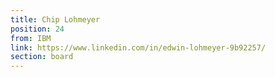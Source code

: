 ```yaml
---
title: Chip Lohmeyer
position: 24
from: IBM
link: https://www.linkedin.com/in/edwin-lohmeyer-9b92257/
section: board
---
```


